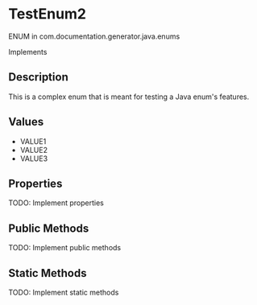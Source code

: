 # TestEnum2

ENUM in com.documentation.generator.java.enums

Implements 

## Description

This is a complex enum that is meant for testing a Java enum's features.

## Values

- VALUE1
- VALUE2
- VALUE3

## Properties

TODO: Implement properties

## Public Methods

TODO: Implement public methods

## Static Methods

TODO: Implement static methods

